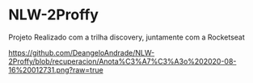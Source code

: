 # NLW-2Proffy
Projeto Realizado com a trilha discovery, juntamente com a Rocketseat 

https://github.com/DeangeloAndrade/NLW-2Proffy/blob/recuperacion/Anota%C3%A7%C3%A3o%202020-08-16%20012731.png?raw=true

